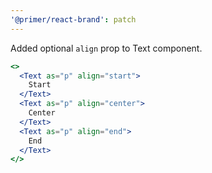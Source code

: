 ```yaml
---
'@primer/react-brand': patch
---
```


Added optional `align` prop to Text component.

```jsx
<>
  <Text as="p" align="start">
    Start
  </Text>
  <Text as="p" align="center">
    Center
  </Text>
  <Text as="p" align="end">
    End
  </Text>
</>
```
